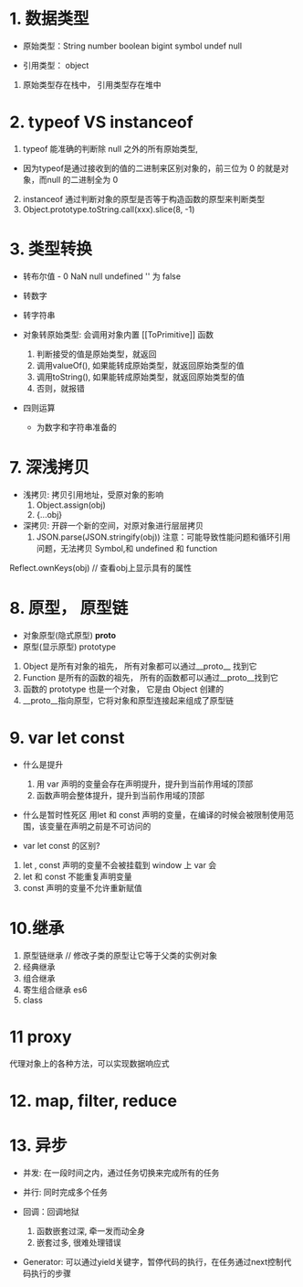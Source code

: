 # 1. 数据类型
- 原始类型：String number boolean bigint symbol undef
 null




- 引用类型： object
1. 原始类型存在栈中， 引用类型存在堆中


# 2. typeof VS instanceof
1. typeof 能准确的判断除 null 之外的所有原始类型,
 - 因为typeof是通过接收到的值的二进制来区别对象的，前三位为 0 的就是对象，而null 的二进制全为 0 
2. instanceof 通过判断对象的原型是否等于构造函数的原型来判断类型
3. Object.prototype.toString.call(xxx).slice(8, -1)

# 3. 类型转换
  - 转布尔值  - 0 NaN null undefined '' 为 false 
  - 转数字
  - 转字符串

  - 对象转原始类型: 会调用对象内置 [[ToPrimitive]] 函数
    1. 判断接受的值是原始类型，就返回
    2. 调用valueOf(), 如果能转成原始类型，就返回原始类型的值
    3. 调用toString(), 如果能转成原始类型，就返回原始类型的值
    4. 否则，就报错

- 四则运算
  + 为数字和字符串准备的



# 7. 深浅拷贝
  - 浅拷贝: 拷贝引用地址，受原对象的影响
    1. Object.assign(obj) 
    2. {...obj}
  - 深拷贝: 开辟一个新的空间，对原对象进行层层拷贝
    1. JSON.parse(JSON.stringify(obj))
    注意：可能导致性能问题和循环引用问题，无法拷贝 Symbol,和 undefined 和 function
  
  Reflect.ownKeys(obj) // 查看obj上显示具有的属性 

# 8. 原型， 原型链
   - 对象原型(隐式原型) __proto__
   - 原型(显示原型) prototype

   1. Object 是所有对象的祖先， 所有对象都可以通过__proto__ 找到它
   2. Function 是所有的函数的祖先， 所有的函数都可以通过__proto__找到它
   3. 函数的 prototype 也是一个对象， 它是由 Object 创建的
   4. __proto__指向原型，它将对象和原型连接起来组成了原型链 

# 9.  var let const 
  - 什么是提升
    1. 用 var 声明的变量会存在声明提升，提升到当前作用域的顶部
    2. 函数声明会整体提升，提升到当前作用域的顶部

  - 什么是暂时性死区
    用let 和 const 声明的变量，在编译的时候会被限制使用范围，该变量在声明之前是不可访问的
  - var let const 的区别?
   1. let , const 声明的变量不会被挂载到 window 上 var 会
   2. let 和 const 不能重复声明变量
   3. const 声明的变量不允许重新赋值

# 10.继承
  1. 原型链继承  // 修改子类的原型让它等于父类的实例对象
  2. 经典继承
  3. 组合继承 
  4. 寄生组合继承
  es6
  5. class

# 11 proxy
  代理对象上的各种方法，可以实现数据响应式

# 12. map, filter, reduce

# 13. 异步 
  - 并发: 在一段时间之内，通过任务切换来完成所有的任务
  - 并行: 同时完成多个任务


  - 回调：回调地狱
    1. 函数嵌套过深, 牵一发而动全身
    2. 嵌套过多, 很难处理错误

  - Generator: 可以通过yield关键字，暂停代码的执行，在任务通过next控制代码执行的步骤